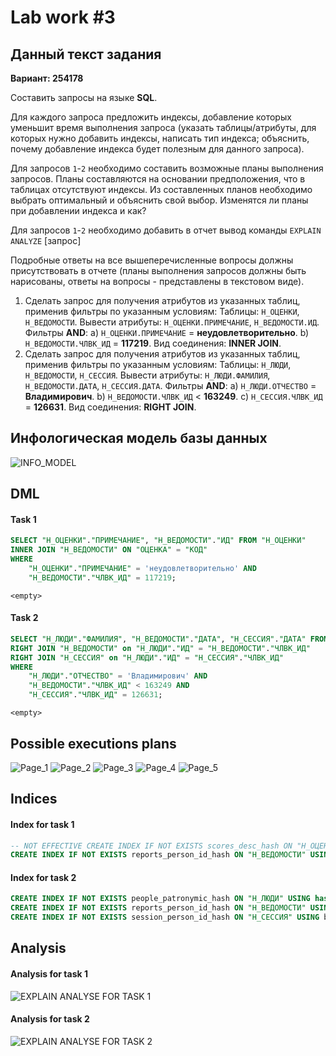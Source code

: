 # Lab work #3

## Данный текст задания

**Вариант: 254178**

Составить запросы на языке **SQL**.

Для каждого запроса предложить индексы, добавление которых уменьшит время выполнения запроса (указать таблицы/атрибуты, для которых нужно добавить индексы, написать тип индекса; объяснить, почему добавление индекса будет полезным для данного запроса).

Для запросов `1`-`2` необходимо составить возможные планы выполнения запросов. Планы составляются на основании предположения, что в таблицах отсутствуют индексы. Из составленных планов необходимо выбрать оптимальный и объяснить свой выбор.
Изменятся ли планы при добавлении индекса и как?

Для запросов `1`-`2` необходимо добавить в отчет вывод команды `EXPLAIN ANALYZE` [запрос]

Подробные ответы на все вышеперечисленные вопросы должны присутствовать в отчете (планы выполнения запросов должны быть нарисованы, ответы на вопросы - представлены в текстовом виде).

1. Сделать запрос для получения атрибутов из указанных таблиц, применив фильтры по указанным условиям:
Таблицы: `Н_ОЦЕНКИ`, `Н_ВЕДОМОСТИ`.
Вывести атрибуты: `Н_ОЦЕНКИ.ПРИМЕЧАНИЕ`, `Н_ВЕДОМОСТИ.ИД`.
Фильтры **AND**:
a) `Н_ОЦЕНКИ.ПРИМЕЧАНИЕ` = **неудовлетворительно**.
b) `Н_ВЕДОМОСТИ.ЧЛВК_ИД` = **117219**.
Вид соединения: **INNER JOIN**.
2. Сделать запрос для получения атрибутов из указанных таблиц, применив фильтры по указанным условиям:
Таблицы: `Н_ЛЮДИ`, `Н_ВЕДОМОСТИ`, `Н_СЕССИЯ`.
Вывести атрибуты: `Н_ЛЮДИ.ФАМИЛИЯ`, `Н_ВЕДОМОСТИ.ДАТА`, `Н_СЕССИЯ.ДАТА`.
Фильтры **AND**:
a) `Н_ЛЮДИ.ОТЧЕСТВО` = **Владимирович**.
b) `Н_ВЕДОМОСТИ.ЧЛВК_ИД` < **163249**.
c) `Н_СЕССИЯ.ЧЛВК_ИД` = **126631**.
Вид соединения: **RIGHT JOIN**.

## Инфологическая модель базы данных

![INFO_MODEL](Database_Schema.png)

## DML


#### Task 1

```sql
SELECT "Н_ОЦЕНКИ"."ПРИМЕЧАНИЕ", "Н_ВЕДОМОСТИ"."ИД" FROM "Н_ОЦЕНКИ"
INNER JOIN "Н_ВЕДОМОСТИ" ON "ОЦЕНКА" = "КОД"
WHERE
    "Н_ОЦЕНКИ"."ПРИМЕЧАНИЕ" = 'неудовлетворительно' AND
    "Н_ВЕДОМОСТИ"."ЧЛВК_ИД" = 117219;
```

`<empty>`

#### Task 2

```sql
SELECT "Н_ЛЮДИ"."ФАМИЛИЯ", "Н_ВЕДОМОСТИ"."ДАТА", "Н_СЕССИЯ"."ДАТА" FROM "Н_ЛЮДИ"
RIGHT JOIN "Н_ВЕДОМОСТИ" on "Н_ЛЮДИ"."ИД" = "Н_ВЕДОМОСТИ"."ЧЛВК_ИД"
RIGHT JOIN "Н_СЕССИЯ" on "Н_ЛЮДИ"."ИД" = "Н_СЕССИЯ"."ЧЛВК_ИД"
WHERE
    "Н_ЛЮДИ"."ОТЧЕСТВО" = 'Владимирович' AND
    "Н_ВЕДОМОСТИ"."ЧЛВК_ИД" < 163249 AND
    "Н_СЕССИЯ"."ЧЛВК_ИД" = 126631;
```

`<empty>`

## Possible executions plans

![Page_1](Plans_1.jpg)
![Page_2](Plans_2.jpg)
![Page_3](Plans_3.jpg)
![Page_4](Plans_4.jpg)
![Page_5](Plans_5.jpg)

## Indices

#### Index for task 1

```sql
-- NOT EFFECTIVE CREATE INDEX IF NOT EXISTS scores_desc_hash ON "Н_ОЦЕНКИ" USING hash("ПРИМЕЧАНИЕ");
CREATE INDEX IF NOT EXISTS reports_person_id_hash ON "Н_ВЕДОМОСТИ" USING hash("ЧЛВК_ИД");
```

#### Index for task 2

```sql
CREATE INDEX IF NOT EXISTS people_patronymic_hash ON "Н_ЛЮДИ" USING hash("ОТЧЕСТВО");
CREATE INDEX IF NOT EXISTS reports_person_id_hash ON "Н_ВЕДОМОСТИ" USING btree("ЧЛВК_ИД");
CREATE INDEX IF NOT EXISTS session_person_id_hash ON "Н_СЕССИЯ" USING btree("ЧЛВК_ИД");
```

## Analysis

#### Analysis for task 1

![EXPLAIN ANALYSE FOR TASK 1](EA_1.png)

#### Analysis for task 2

![EXPLAIN ANALYSE FOR TASK 2](EA_2.png)
